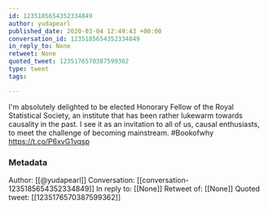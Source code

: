 ```yaml
---
id: 1235185654352334849
author: yudapearl
published_date: 2020-03-04 12:49:43 +00:00
conversation_id: 1235185654352334849
in_reply_to: None
retweet: None
quoted_tweet: 1235176570387599362
type: tweet
tags:

---
```


I'm absolutely delighted to be elected Honorary Fellow of the Royal Statistical Society, an institute that has been rather lukewarm towards causality in the past. I see it as
an invitation to all of us, causal enthusiasts, to meet the challenge of becoming mainstream.  #Bookofwhy https://t.co/P6xvG1vqsp

### Metadata

Author: [[@yudapearl]]
Conversation: [[conversation-1235185654352334849]]
In reply to: [[None]]
Retweet of: [[None]]
Quoted tweet: [[1235176570387599362]]
